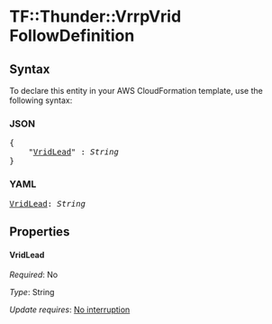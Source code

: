 # TF::Thunder::VrrpVrid FollowDefinition

## Syntax

To declare this entity in your AWS CloudFormation template, use the following syntax:

### JSON

<pre>
{
    "<a href="#vridlead" title="VridLead">VridLead</a>" : <i>String</i>
}
</pre>

### YAML

<pre>
<a href="#vridlead" title="VridLead">VridLead</a>: <i>String</i>
</pre>

## Properties

#### VridLead

_Required_: No

_Type_: String

_Update requires_: [No interruption](https://docs.aws.amazon.com/AWSCloudFormation/latest/UserGuide/using-cfn-updating-stacks-update-behaviors.html#update-no-interrupt)

